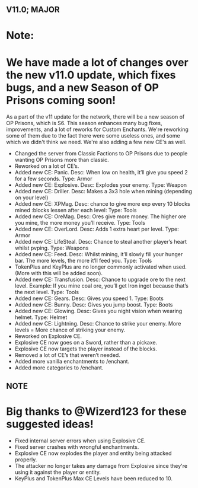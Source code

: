 ## V11.0; MAJOR

# Note:
# We have made a lot of changes over the new v11.0 update, which fixes bugs, and a new Season of OP Prisons coming soon!


As a part of the v11 update for the network, there will be a new season of OP Prisons, which is S6. This season enhances many bug fixes, improvements, and a lot of reworks for Custom Enchants. We're reworking some of them due to the fact there were some useless ones, and some which we didn't think we need. We're also adding a few new CE's as well.

- Changed the server from Classic Factions to OP Prisons due to people wanting OP Prisons more than classic.
- Reworked on a lot of CE’s.
- Added new CE: Panic. Desc: When low on health, it’ll give you speed 2 for a few seconds. Type: Armor
- Added new CE: Explosive. Desc: Explodes your enemy. Type: Weapon
- Added new CE: Driller. Desc: Makes a 3x3 hole when mining (depending on your level)
- Added new CE: XPMag. Desc: chance to give more exp every 10 blocks mined :blocks lessen after each level: Type: Tools
- Added new CE: OreMag. Desc: Ores give more money. The higher ore you mine, the more money you’ll receive. Type: Tools
- Added new CE: OverLord. Desc: Adds 1 extra heart per level. Type: Armor
- Added new CE: LifeSteal. Desc: Chance to steal another player’s heart whilst pvping. Type: Weapons
- Added new CE: Feed. Desc: Whilst mining, it’ll slowly fill your hunger bar. The more levels, the more it’ll feed you. Type: Tools
- TokenPlus and KeyPlus are no longer commonly activated when used. (More with this will be added soon).
- Added new CE: Transfusion. Desc: Chance to upgrade ore to the next level. Example: If you mine coal ore, you’ll get Iron ingot because that’s the next level. Type: Tools
- Added new CE: Gears. Desc: Gives you speed 1. Type: Boots
- Added new CE: Bunny. Desc: Gives you jump boost. Type: Boots
- Added new CE: Glowing. Desc: Gives you night vision when wearing helmet. Type: Helmet
- Added new CE: Lightning. Desc: Chance to strike your enemy. More levels = More chance of striking your enemy.
- Reworked on Explosive CE.
- Explosive CE now goes on a Sword, rather than a pickaxe.
- Explosive CE now targets the player instead of the blocks.
- Removed a lot of CE’s that weren’t needed.
- Added more vanilla enchantments to /enchant.
- Added more categories to /enchant.

## NOTE
# Big thanks to @Wizerd123 for these suggested ideas!

- Fixed internal server errors when using Explosive CE.
- Fixed server crashes with wrongful enchantments.
- Explosive CE now explodes the player and entity being attacked properly.
- The attacker no longer takes any damage from Explosive since they're using it against the player or entity.
- KeyPlus and TokenPlus Max CE Levels have been reduced to 10.
